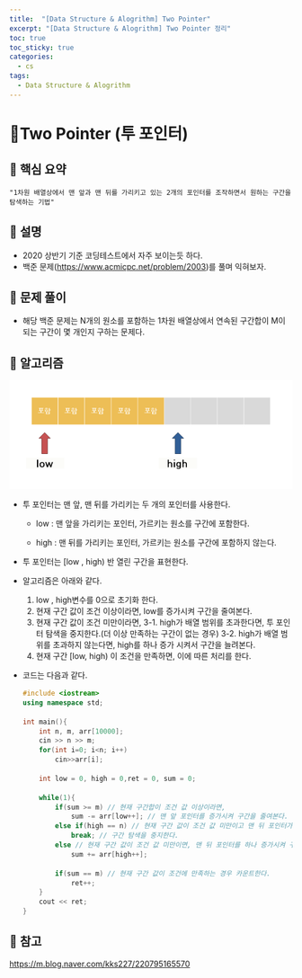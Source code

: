 ```yaml
---
title:  "[Data Structure & Alogrithm] Two Pointer"
excerpt: "[Data Structure & Alogrithm] Two Pointer 정리"
toc: true
toc_sticky: true
categories:
  - cs
tags:
  - Data Structure & Alogrithm
---
```


# 📝Two Pointer (투 포인터)



## 📌 핵심 요약

`"1차원 배열상에서 맨 앞과 맨 뒤를 가리키고 있는 2개의 포인터를 조작하면서 원하는 구간을 탐색하는 기법"`



## 📌 설명

* 2020 상반기 기준 코딩테스트에서 자주 보이는듯 하다.
* 백준 문제(https://www.acmicpc.net/problem/2003)를 풀며 익혀보자.



## 📌 문제 풀이

* 해당 백준 문제는 N개의 원소를 포함하는 1차원 배열상에서 연속된 구간합이 M이 되는 구간이 몇 개인지 구하는 문제다.



## 📌 알고리즘
![](../../../assets/images/2020-07-16-19-11-58.png)


* 투 포인터는 맨 앞, 맨 뒤를 가리키는 두 개의 포인터를 사용한다.
  * low : 맨 앞을 가리키는 포인터, 가르키는 원소를 구간에 포함한다.
  
  * high : 맨 뒤를 가리키는 포인터, 가르키는 원소를 구간에 포함하지 않는다.
  
* 투 포인터는 [low , high) 반 열린 구간을 표현한다.
  
* 알고리즘은 아래와 같다.

  1. low , high변수를 0으로 초기화 한다.
  2. 현재 구간 값이 조건 이상이라면, low를 증가시켜 구간을 줄여본다.
  3. 현재 구간 값이 조건 미만이라면, 
  	 3-1. high가 배열 범위를 초과한다면, 투 포인터 탐색을 중지한다.(더 이상 만족하는 구간이 없는 경우)
      3-2. high가 배열 범위를 초과하지 않는다면, high를 하나 증가 시켜서 구간을 늘려본다.
  4. 현재 구간 [low, high) 이 조건을 만족하면, 이에 따른 처리를 한다.
  
  
  
* 코드는 다음과 같다.

  ```c++
  #include <iostream>
  using namespace std;
   
  int main(){
      int n, m, arr[10000];
      cin >> n >> m;
      for(int i=0; i<n; i++)
          cin>>arr[i];
      
      int low = 0, high = 0,ret = 0, sum = 0;
      
      while(1){
          if(sum >= m) // 현재 구간합이 조건 값 이상이라면,
              sum -= arr[low++]; // 맨 앞 포인터를 증가시켜 구간을 줄여본다.
          else if(high == n) // 현재 구간 값이 조건 값 미만이고 맨 뒤 포인터가 범위를 초과하면,
              break; // 구간 탐색을 중지한다.
          else // 현재 구간 값이 조건 값 미만이면, 맨 뒤 포인터를 하나 증가시켜 구간을 늘려본다.
              sum += arr[high++];
          
          if(sum == m) // 현재 구간 값이 조건에 만족하는 경우 카운트한다.
              ret++;
      }
      cout << ret;
  }
  ```



## 🤔 참고

https://m.blog.naver.com/kks227/220795165570